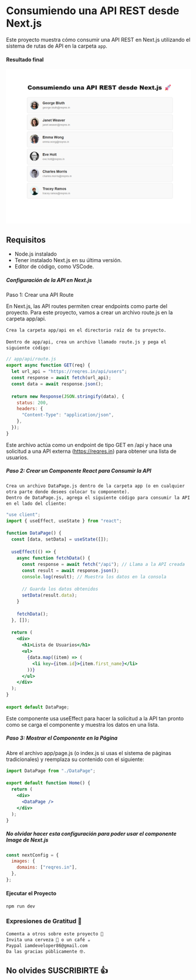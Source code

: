 # Consumiendo una API REST desde Next.js

Este proyecto muestra cómo consumir una API REST en Next.js utilizando el sistema de rutas de API en la carpeta `app`.

#### Resultado final

![](https://raw.githubusercontent.com/urian121/imagenes-proyectos-github/master/consumiendo-api-rest-con-nextjs.png)

## Requisitos

- Node.js instalado
- Tener instalado Next.js en su última versión.
- Editor de código, como VSCode.

##### Configuración de la API en Next.js

Paso 1: Crear una API Route

En Next.js, las API routes permiten crear endpoints como parte del proyecto. Para este proyecto, vamos a crear un archivo route.js en la carpeta app/api.

    Crea la carpeta app/api en el directorio raíz de tu proyecto.

    Dentro de app/api, crea un archivo llamado route.js y pega el siguiente código:

```jsx
// app/api/route.js
export async function GET(req) {
  let url_api = "https://reqres.in/api/users";
  const response = await fetch(url_api);
  const data = await response.json();

  return new Response(JSON.stringify(data), {
    status: 200,
    headers: {
      "Content-Type": "application/json",
    },
  });
}
```

Este archivo actúa como un endpoint de tipo GET en /api y hace una solicitud a una API externa (https://reqres.in) para obtener una lista de usuarios.

##### Paso 2: Crear un Componente React para Consumir la API

    Crea un archivo DataPage.js dentro de la carpeta app (o en cualquier otra parte donde desees colocar tu componente).
    Dentro de DataPage.js, agrega el siguiente código para consumir la API en el lado del cliente:

```jsx
"use client";
import { useEffect, useState } from "react";

function DataPage() {
  const [data, setData] = useState([]);

  useEffect(() => {
    async function fetchData() {
      const response = await fetch("/api"); // Llama a la API creada
      const result = await response.json();
      console.log(result); // Muestra los datos en la consola

      // Guarda los datos obtenidos
      setData(result.data);
    }

    fetchData();
  }, []);

  return (
    <div>
      <h1>Lista de Usuarios</h1>
      <ul>
        {data.map((item) => (
          <li key={item.id}>{item.first_name}</li>
        ))}
      </ul>
    </div>
  );
}

export default DataPage;
```

Este componente usa useEffect para hacer la solicitud a la API tan pronto como se carga el componente y muestra los datos en una lista.

##### Paso 3: Mostrar el Componente en la Página

Abre el archivo app/page.js (o index.js si usas el sistema de páginas tradicionales) y reemplaza su contenido con el siguiente:

```jsx
import DataPage from "./DataPage";

export default function Home() {
  return (
    <div>
      <DataPage />
    </div>
  );
}
```

##### No olvidar hacer esta configuración para poder usar el componente Image de Next.js

```jsx
const nextConfig = {
  images: {
    domains: ["reqres.in"],
  },
};
```

#### Ejecutar el Proyecto

    npm run dev

### Expresiones de Gratitud 🎁

    Comenta a otros sobre este proyecto 📢
    Invita una cerveza 🍺 o un café ☕
    Paypal iamdeveloper86@gmail.com
    Da las gracias públicamente 🤓.

## No olvides SUSCRIBIRTE 👍
